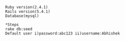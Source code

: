 

    Ruby version(2.4.1)
    Rails version(5.4.1)
    Database(mysql)   
    
    *Steps
    rake db:seed
    Default user i)password:abc123 ii)username:Abhishek
